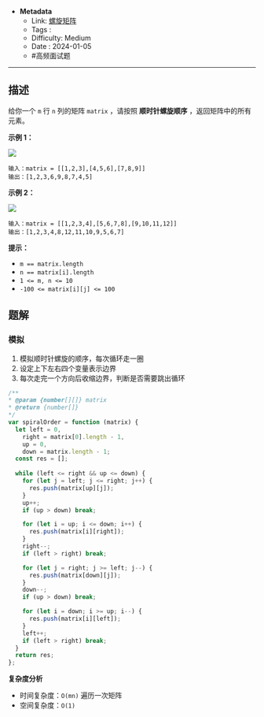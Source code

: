 - **Metadata**
	- Link: [螺旋矩阵](https://leetcode.cn/problems/spiral-matrix/description/ "https://leetcode.cn/problems/spiral-matrix/description/")
	- Tags : 
	- Difficulty: Medium
	- Date : 2024-01-05
	- #高频面试题 
---

## 描述

给你一个 `m` 行 `n` 列的矩阵 `matrix` ，请按照 **顺时针螺旋顺序** ，返回矩阵中的所有元素。

**示例 1：**

![](https://assets.leetcode.com/uploads/2020/11/13/spiral1.jpg)

```
输入：matrix = [[1,2,3],[4,5,6],[7,8,9]]
输出：[1,2,3,6,9,8,7,4,5]
```

**示例 2：**

![](https://assets.leetcode.com/uploads/2020/11/13/spiral.jpg)

```
输入：matrix = [[1,2,3,4],[5,6,7,8],[9,10,11,12]]
输出：[1,2,3,4,8,12,11,10,9,5,6,7]
```

**提示：**

- `m == matrix.length`
- `n == matrix[i].length`
- `1 <= m, n <= 10`
- `-100 <= matrix[i][j] <= 100`

## 题解

### 模拟

1. 模拟顺时针螺旋的顺序，每次循环走一圈
2. 设定上下左右四个变量表示边界
3. 每次走完一个方向后收缩边界，判断是否需要跳出循环

```js
/**
* @param {number[][]} matrix
* @return {number[]}
*/
var spiralOrder = function (matrix) {
  let left = 0,
    right = matrix[0].length - 1,
    up = 0,
    down = matrix.length - 1;
  const res = [];
  
  while (left <= right && up <= down) {
    for (let j = left; j <= right; j++) {
      res.push(matrix[up][j]);
    }
    up++;
    if (up > down) break;

    for (let i = up; i <= down; i++) {
      res.push(matrix[i][right]);
    }
    right--;
    if (left > right) break;

    for (let j = right; j >= left; j--) {
      res.push(matrix[down][j]);
    }
    down--;
    if (up > down) break;

    for (let i = down; i >= up; i--) {
      res.push(matrix[i][left]);
    }
    left++;
    if (left > right) break;
  }
  return res;
};
```

**复杂度分析**

- 时间复杂度：`O(mn)` 遍历一次矩阵
- 空间复杂度：`O(1)`
